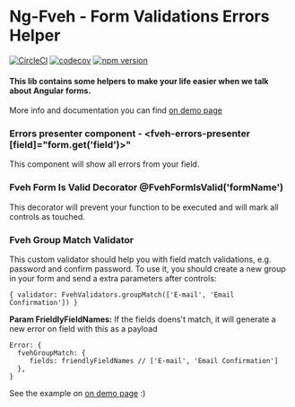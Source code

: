 # Ng-Fveh - Form Validations Errors Helper


[![CircleCI](https://img.shields.io/circleci/project/github/RedSparr0w/node-csgo-parser.svg)](https://circleci.com/gh/guilhermewaess/ng-fveh/tree/master)
[![codecov](https://codecov.io/gh/guilhermewaess/ng-fveh/branch/master/graph/badge.svg)](https://codecov.io/gh/guilhermewaess/ng-fveh)
[![npm version](https://badge.fury.io/js/ng-fveh.svg)](https://badge.fury.io/js/ng-fveh)

#### This lib contains some helpers to make your life easier when we talk about Angular forms.
More info and documentation you can find [on demo page](https://guilhermewaess.github.io/ng-fveh/)

### Errors presenter component - <fveh-errors-presenter [field]="form.get('field')>"
This component will show all errors from your field.

### Fveh Form Is Valid Decorator @FvehFormIsValid('formName')
This decorator will prevent your function to be executed and will mark all controls as touched.

### Fveh Group Match Validator
This custom validator should help you with field match validations, e.g. password and confirm password.
To use it, you should create a new group in your form and send a extra parameters after controls:

    { validator: FvehValidators.groupMatch(['E-mail', 'Email Confirmation']) }
  
**Param FrieldlyFieldNames:** If the fields doens't match, it will generate a new error on field with this as a payload

    Error: {
      fvehGroupMatch: {
         fields: friendlyFieldNames // ['E-mail', 'Email Confirmation']
      },
    }

See the example on  [on demo page](https://guilhermewaess.github.io/ng-fveh/) :)
